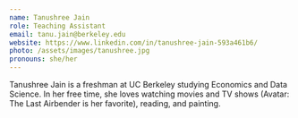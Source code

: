 ```yaml
---
name: Tanushree Jain
role: Teaching Assistant
email: tanu.jain@berkeley.edu
website: https://www.linkedin.com/in/tanushree-jain-593a461b6/
photo: /assets/images/tanushree.jpg
pronouns: she/her
---
```


Tanushree Jain is a freshman at UC Berkeley studying Economics and Data Science. In her free time, she loves watching movies and TV shows (Avatar: The Last Airbender is her favorite), reading, and painting.
